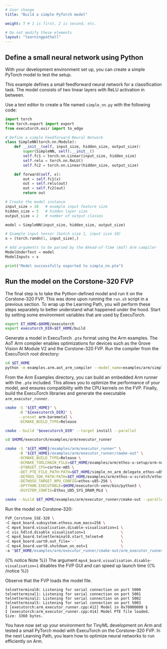 ```yaml
---
# User change
title: "Build a simple PyTorch model"

weight: 7 # 1 is first, 2 is second, etc.

# Do not modify these elements
layout: "learningpathall"
---
```


## Define a small neural network using Python

With your development environment set up, you can create a simple PyTorch model to test the setup.

This example defines a small feedforward neural network for a classification task. The model consists of two linear layers with ReLU activation in between.

Use a text editor to create a file named `simple_nn.py` with the following code:

```python
import torch
from torch.export import export
from executorch.exir import to_edge

# Define a simple Feedforward Neural Network
class SimpleNN(torch.nn.Module):
    def __init__(self, input_size, hidden_size, output_size):
        super(SimpleNN, self).__init__()
        self.fc1 = torch.nn.Linear(input_size, hidden_size)
        self.relu = torch.nn.ReLU()
        self.fc2 = torch.nn.Linear(hidden_size, output_size)

    def forward(self, x):
        out = self.fc1(x)
        out = self.relu(out)
        out = self.fc2(out)
        return out

# Create the model instance
input_size = 10   # example input feature size
hidden_size = 5   # hidden layer size
output_size = 2   # number of output classes

model = SimpleNN(input_size, hidden_size, output_size)

# Example input tensor (batch size 1, input size 10)
x = (torch.randn(1, input_size),)

# Add arguments to be parsed by the Ahead-of-Time (AoT) Arm compiler
ModelUnderTest = model
ModelInputs = x

print("Model successfully exported to simple_nn.pte")
```

## Run the model on the Corstone-320 FVP

The final step is to take the Python-defined model and run it on the Corstone-320 FVP. This was done upon running the `run.sh` script in a previous section. To wrap up the Learning Path, you will perform these steps separately to better understand what happened under the hood. Start by setting some environment variables that are used by ExecuTorch.

```bash
export ET_HOME=$HOME/executorch
export executorch_DIR=$ET_HOME/build
```

Generate a model in ExecuTorch `.pte` format using the Arm examples. The AoT Arm compiler enables optimizations for devices such as the Grove Vision AI Module V2 and the Corstone-320 FVP. Run the compiler from the ExecuTorch root directory:

```bash
cd $ET_HOME
python -m examples.arm.aot_arm_compiler --model_name=examples/arm/simple_nn.py --delegate --quantize --target=ethos-u85-256 --system_config=Ethos_U85_SYS_DRAM_Mid --memory_mode=Sram_Only
```

From the Arm Examples directory, you can build an embedded Arm runner with the `.pte` included. This allows you to optimize the performance of your model, and ensures compatibility with the CPU kernels on the FVP. Finally, build the ExecuTorch libraries and generate the executable `arm_executor_runner`.

```bash
cmake -S "${ET_HOME}" \
      -B "${executorch_DIR}" \
      --preset arm-baremetal \
      -DCMAKE_BUILD_TYPE=Release

cmake --build "$executorch_DIR" --target install --parallel

cd $HOME/executorch/examples/arm/executor_runner

cmake -S "${ET_HOME}/examples/arm/executor_runner" \
      -B "${ET_HOME}/examples/arm/executor_runner/cmake-out" \
      -DCMAKE_BUILD_TYPE=Release \
      -DCMAKE_TOOLCHAIN_FILE=$ET_HOME/examples/arm/ethos-u-setup/arm-none-eabi-gcc.cmake \
      -DTARGET_CPU=cortex-m85 \
      -DET_PTE_FILE_PATH:PATH=$ET_HOME/simple_nn_arm_delegate_ethos-u85-256.pte \
      -DETHOS_SDK_PATH:PATH=$ET_HOME/examples/arm/ethos-u-scratch/ethos-u \
      -DETHOSU_TARGET_NPU_CONFIG=ethos-u85-256 \
      -DPYTHON_EXECUTABLE=$HOME/executorch-venv/bin/python3 \
      -DSYSTEM_CONFIG=Ethos_U85_SYS_DRAM_Mid \

cmake --build $ET_HOME/examples/arm/executor_runner/cmake-out --parallel -- arm_executor_runner

```

Run the model on Corstone-320:

```bash
FVP_Corstone_SSE-320 \
-C mps4_board.subsystem.ethosu.num_macs=256 \
-C mps4_board.visualisation.disable-visualisation=1 \
-C vis_hdlcd.disable_visualisation=1                \
-C mps4_board.telnetterminal0.start_telnet=0        \
-C mps4_board.uart0.out_file='-'                    \
-C mps4_board.uart0.shutdown_on_eot=1               \
-a "$ET_HOME/examples/arm/executor_runner/cmake-out/arm_executor_runner"
```

{{% notice Note %}}
The argument `mps4_board.visualisation.disable-visualisation=1` disables the FVP GUI and can speed up launch time
{{% /notice %}}

Observe that the FVP loads the model file.
```output
telnetterminal0: Listening for serial connection on port 5000
telnetterminal1: Listening for serial connection on port 5001
telnetterminal2: Listening for serial connection on port 5002
telnetterminal5: Listening for serial connection on port 5003
I [executorch:arm_executor_runner.cpp:412] Model in 0x70000000 $
I [executorch:arm_executor_runner.cpp:414] Model PTE file loaded. Size: 3360 bytes.
```

You have now set up your environment for TinyML development on Arm and tested a small PyTorch model with ExecuTorch on the Corstone-320 FVP. In the next Learning Path, you learn how to optimize neural networks to run efficiently on Arm.
